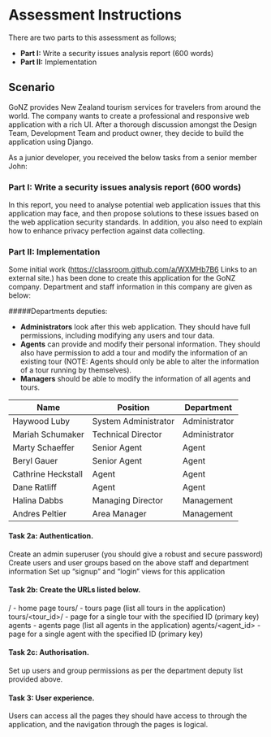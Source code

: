 # Assessment Instructions

There are two parts to this assessment as follows;

- **Part I:** Write a security issues analysis report (600 words)
- **Part II:** Implementation

## Scenario

GoNZ provides New Zealand tourism services for travelers from around the world. The company wants to create a professional and responsive web application with a rich UI. After a thorough discussion amongst the Design Team, Development Team and product owner, they decide to build the application using Django.

As a junior developer, you received the below tasks from a senior member John:

### Part I: Write a security issues analysis report (600 words)

In this report, you need to analyse potential web application issues that this application may face, and then propose solutions to these issues based on the web application security standards. In addition, you also need to explain how to enhance privacy perfection against data collecting.

### Part II: Implementation

Some initial work (https://classroom.github.com/a/WXMHb7B6 Links to an external site.) has been done to create this application for the GoNZ company. Department and staff information in this company are given as below:

#####Departments deputies:

- **Administrators** look after this web application. They should have full permissions, including modifying any users and tour data.
- **Agents** can provide and modify their personal information. They should also have permission to add a tour and modify the information of an existing tour (NOTE: Agents should only be able to alter the information of a tour running by themselves).
- **Managers** should be able to modify the information of all agents and tours.

| Name               | Position             | Department    |
| ------------------ | -------------------- | ------------- |
| Haywood Luby       | System Administrator | Administrator |
| Mariah Schumaker   | Technical Director   | Administrator |
| Marty Schaeffer    | Senior Agent         | Agent         |
| Beryl Gauer        | Senior Agent         | Agent         |
| Cathrine Heckstall | Agent                | Agent         |
| Dane Ratliff       | Agent                | Agent         |
| Halina Dabbs       | Managing Director    | Management    |
| Andres Peltier     | Area Manager         | Management    |

#### Task 2a: Authentication.

Create an admin superuser (you should give a robust and secure password)
Create users and user groups based on the above staff and department information
Set up “signup” and “login” views for this application

#### Task 2b: Create the URLs listed below.

/ - home page
tours/ - tours page (list all tours in the application)
tours/<tour_id>/ - page for a single tour with the specified ID (primary key)
agents - agents page (list all agents in the application)
agents/<agent_id> - page for a single agent with the specified ID (primary key)

#### Task 2c: Authorisation.

Set up users and group permissions as per the department deputy list provided above.

#### Task 3: User experience.

Users can access all the pages they should have access to through the application, and the navigation through the pages is logical.
